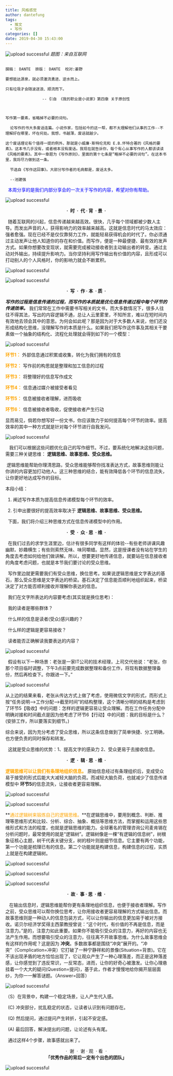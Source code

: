 ```yaml
---
title: 风格感觉
author: dantefung
tags:
  - 推文
  - 写作
categories: []
date: 2019-04-30 15:43:00
---
```

![upload successful](/images/pasted-20.png)
_题图：来自互联网_  
```

撰稿： DANTE  排版： DANTE  校对:姜野  

要想抵达源泉，就必须激流勇进、逆水而上。

只有垃圾才会随波逐浪、顺流而下。

                -- 引自 《我的职业是小说家》第四章 关于原创性
                
 ```
 ```

 写作第一要素，省略掉不必要的词句。  

  论写作的书大多废话连篇。小说作家，包括如今的这一帮，都不太理解他们从事的工作--不理解好在哪里，坏在何处。我想，书越薄，废话就越少。

这个废话理论有个值得一提的例外，那就是小威廉·斯特伦克和 E.B.怀特合著的《风格的要素》。这本书几乎没有，或者根本没有废话。我现在就告诉你，每个有心从事写作的人都该读读《风格的要素》。其中一章题为《写作原则》，里面的第十七条是“略掉不必要的词句”。在这本书里，我将尽力做到这一条。 

  节选自《写作这回事》。大部分写作者的毛病都是，废话太多。

  --池建强
```
  <font color="blue">本周分享的是我们内部分享会的一次关于写作的内容，希望对你有帮助。</font>

  

  


![upload successful](/images/pasted-19.png)

<center><strong>·  时  ·  代 · 背  · 景  · </strong></center>

  

  随着互联网的兴起，信息传递越来越高效。很快，几乎每个领域都被少数人主导。而发出声音的人，获得影响力的效率越来越高。这就是信息时代的马太效应：强者愈强。现在已经不是仅仅靠努力工作，就能轻易获得机会的时代了。你必须通过主动发声让他人知道你的存在和价值。而写作，便是一种最便捷、最有效的发声方式。如果你想要改变现状，就需要完成被动接收者到主动输出者的转变。通过主动对外输出，持续提升影响力。当你坚持利用写作输出有价值的内容，且形成可以打动别人的个人风格时，你的影响力就会不断累积。

  


![upload successful](/images/pasted-21.png)


![upload successful](/images/pasted-22.png)

  

<center><strong>·  写  ·  作 · 本  · 质  ·</strong> </center>

  

 **_写作的过程是信息传递的过程，而写作的本质就是优化信息传递过程中每个环节的传递效率。_** 我们常常在工作中需要书写相关的文书，而大多数情况下，很多人往往不得其法，写出的内容逻辑不通，总让人云里雾里，不知所言，难以在短时间内有效地去领会其中的意思。为何会如此呢？那是因为对于大多数人来说，他们还没形成结构化思维，没理解写作的本质是什么。如果我们把写作这件事及其相关干要素做一个抽象的结构化、流程化处理就会得到如下的一个模型：

  


![upload successful](/images/pasted-23.png)

**<font color="orange">环节1：</font>** 外部信息通过积累或收集，转化为我们拥有的信息

**<font color="orange">环节2：</font>** 写作前的构思就是整理和加工信息的过程

**<font color="orange">环节3：</font>** 将整理好的信息写作成文

**<font color="orange">环节4：</font>** 信息通过媒介被接受者看见

**<font color="orange">环节5：</font>** 信息被接收者理解，进而吸收

**<font color="orange">环节6：</font>** 信息被接收者吸收，促使接收者产生行动

  

 显而易见，倘若你想写好一份文书，你应该致力于如何提高每个环节的效率。提高效率的其中一种方式就是针对每个环节进行自我发问。

  


![upload successful](/images/pasted-24.png)

   我们可以根据这些问题优化自己的写作细节。不过，要系统化地解决这些问题，需要三种关键思维： **逻辑思维、故事思维、受众思维。**  

  逻辑思维能帮助你理清思路，受众思维能够帮你找准表达方式，故事思维则能让你讲的内容更加打动他人。这三种思维的结合，能有效降低各个环节的信息流失，让你更好地达成写作的目标。

 本段小结：

1.  阐述写作本质为提高信息传递模型每个环节的效率。
    
2.  引申出要很好的提高效率取决于 **逻辑思维、故事思维、受众思维。**
    

  下面，我们将介绍三种思维方式在信息传递模型中的作用。

  

  

<center><strong>·  受  ·  众 · 思  · 维  ·</strong> </center>

  

  在我们过去的求学生涯里边，估计有很多同学有这样的体验--有些老师讲课风趣幽默、妙趣横生；有些则索然无味、味同嚼蜡。显然，这是授课者没有站在学生的角度去考虑如何给他们做讲解。所以，想要更好地传递信息，就要站在信息接收者的角度考虑问题，也就是本节我们要讨论的受众思维。

  写作里边就更需要我们有受众思维，换位思考。如果说逻辑思维是文字表达的基石，那么受众思维是文字表达的桥梁。基石决定了信息能否顺利地组织起来，桥梁决定了对方能否顺利接收并理解你表达的信息。

  我们在文字所表达的内容要考虑(其实就是换位思考)：

  我的读者是哪些群体？

  什么样的信息是读者(受众)感兴趣的？

  什么样的逻辑是更容易接收？

  读者能否正确解读我要表达的内容？



![upload successful](/images/pasted-30.png)


  假设有以下一种场景：老张是一家IT公司的技术经理，上司交代他说：“老张，你那个项目临时调整，下午3点前要完成数据整理和备份工作，将现有数据整理备份，然后再检查下。你跟进一下。”

  


![upload successful](/images/pasted-27.png)


从上边的结果来看，老张从传达方式上做了考虑，使用微信文字的形式，而形式上按“任务说明-->工作分配-->截至时间”的结构整理，这个清晰分明的结构是考虑到了环节5【吸收】中的问题：怎样的逻辑更容易让受众理解。而在工作任务分配中明确对接和时间截点是因为他考虑了环节6【行动】中的问题：我的目标是什么？(安排工作，所以要落实到细节。)

综合来说，因为充分考虑了受众思维，所以这条信息做到了简单快捷、分工明确，也方便负责的同时保存和转发。

  这就是受众思维的优势：1、提高文字的感染力 2、受众更易于去接收信息。  

  

<center><strong>·  逻  ·  辑 · 思  · 维  ·</strong> </center>

  

 **<font color="orange">逻辑思维可以让我们有条理地组织信息。</font>** 原始信息经过有条理组织后，变成受众易于接受的形式后能大大减轻大脑的负荷。而减轻大脑负荷，也就减少了信息传递模型中 **环节5**的信息流失，让接收者更容易理解。

  


![upload successful](/images/pasted-28.png)


![upload successful](/images/pasted-29.png)

**<font color="orange">通过逻辑树来锻炼自己的逻辑思维。</font>**在逻辑思维中，要用到概念、判断、推理等思维形式和比较、分析、综合、抽象、概括等思维方法，而掌握和运用这些思维形式和方法的程度，也就是逻辑思维的能力。全球著名的管理咨询公司麦肯锡在分析问题时，最常使用的就是“逻辑树”。逻辑树像是一棵“有逻辑的信息树”，树根象征核心主题，树干代表关键分支，树的枝叶则是细节信息。它主要有两个功能，第一个功能是梳理已有的信息。第二个功能就是构建信息，构建信息的过程，实质上就是在构建逻辑树。


![upload successful](/images/pasted-18.png)


![upload successful](/images/pasted-17.png)


![upload successful](/images/pasted-16.png)
  

  

<center><strong>·  故 ·  事 · 思  · 维  ·
  </strong></center>

  

   在输出信息时，逻辑思维能帮你更有条理地组织信息，也便于接收者理解。写作之前，受众思维可以帮你换位思考，让你用接收者更容易理解的方式输出信息。而故事思维则是一种动人的信息包装方式，可以让你输出的信息更加易于被对方接收。诺贝尔经济学奖得主西蒙教授曾说：“这个时代，有价值的不再是信息，而是注意力。”是的，注意力如此重要。如果你不能吸引受众的注意力，再好的内容也无法产生作用。而想要吸引受众的注意力，往往离不开故事思维。为什么故事思维会有这样的作用呢？这是因为 **冲突**。多数故事都是围绕“冲突”展开的。“冲突”（Complication=冲突）它打破了一种宁静祥和的景像(Situation=背景)。它在不该出现矛盾的地方恰恰出现了，它让观众产生了一种心理落差，而正是这种落差感，让你感觉到了违反常识，一反常态，进而，让你的好奇心被激发。让你心理悬挂着一个大大的疑问(Question=提问)，基于此，作者才慢慢地给你揭开层层面纱，为你一一解答谜题。（Answer=回答）

  


![upload successful](/images/pasted-15.png)

  

 （S）在背景中，构建一个稳定场景，让人产生代入感。

  (C) 冲突部分，扰乱稳定的状态，让读者认识到有问题存在。

  (Q) 然后提问，通过提问产生转折，引起不安定感。

  (A) 最后回答，解决提出的问题，让论述有头有尾。

  通过这样4个步骤，故事感就出来了。

  

  

<center>·  谢  ·  谢 · 观  · 看  · </center>


<center><strong>「优秀作品的背后一定有个出色的团队」</strong></center>

  



![upload successful](/images/pasted-14.png)